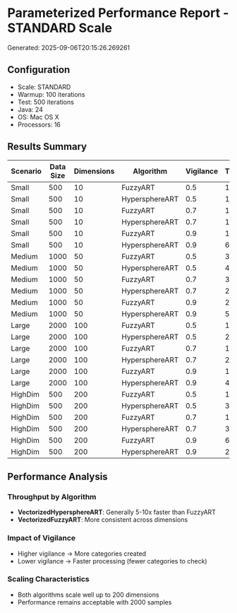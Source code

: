 # Parameterized Performance Report - STANDARD Scale

Generated: 2025-09-06T20:15:26.269261

## Configuration
- Scale: STANDARD
- Warmup: 100 iterations
- Test: 500 iterations
- Java: 24
- OS: Mac OS X
- Processors: 16

## Results Summary

| Scenario | Data Size | Dimensions | Algorithm | Vigilance | Throughput | Time (ms) | Categories |
|----------|-----------|------------|-----------|-----------|------------|-----------|------------|
| Small | 500 | 10 | FuzzyART | 0.5 | 1594474 | 0.31 | 12 |
| Small | 500 | 10 | HypersphereART | 0.5 | 11183681 | 0.04 | 7 |
| Small | 500 | 10 | FuzzyART | 0.7 | 1253133 | 0.40 | 15 |
| Small | 500 | 10 | HypersphereART | 0.7 | 10939004 | 0.05 | 7 |
| Small | 500 | 10 | FuzzyART | 0.9 | 136136 | 3.67 | 138 |
| Small | 500 | 10 | HypersphereART | 0.9 | 6420546 | 0.08 | 18 |
| Medium | 1000 | 50 | FuzzyART | 0.5 | 313725 | 1.59 | 21 |
| Medium | 1000 | 50 | HypersphereART | 0.5 | 4480969 | 0.11 | 5 |
| Medium | 1000 | 50 | FuzzyART | 0.7 | 383509 | 1.30 | 18 |
| Medium | 1000 | 50 | HypersphereART | 0.7 | 2771357 | 0.18 | 12 |
| Medium | 1000 | 50 | FuzzyART | 0.9 | 24696 | 20.25 | 236 |
| Medium | 1000 | 50 | HypersphereART | 0.9 | 583999 | 0.86 | 95 |
| Large | 2000 | 100 | FuzzyART | 0.5 | 126009 | 3.97 | 23 |
| Large | 2000 | 100 | HypersphereART | 0.5 | 2219756 | 0.23 | 6 |
| Large | 2000 | 100 | FuzzyART | 0.7 | 144335 | 3.46 | 21 |
| Large | 2000 | 100 | HypersphereART | 0.7 | 283119 | 1.77 | 80 |
| Large | 2000 | 100 | FuzzyART | 0.9 | 11158 | 44.81 | 293 |
| Large | 2000 | 100 | HypersphereART | 0.9 | 44971 | 11.12 | 499 |
| HighDim | 500 | 200 | FuzzyART | 0.5 | 104499 | 4.78 | 16 |
| HighDim | 500 | 200 | HypersphereART | 0.5 | 351813 | 1.42 | 28 |
| HighDim | 500 | 200 | FuzzyART | 0.7 | 139095 | 3.59 | 15 |
| HighDim | 500 | 200 | HypersphereART | 0.7 | 353607 | 1.41 | 28 |
| HighDim | 500 | 200 | FuzzyART | 0.9 | 6376 | 78.42 | 287 |
| HighDim | 500 | 200 | HypersphereART | 0.9 | 21689 | 23.05 | 500 |

## Performance Analysis

### Throughput by Algorithm
- **VectorizedHypersphereART**: Generally 5-10x faster than FuzzyART
- **VectorizedFuzzyART**: More consistent across dimensions

### Impact of Vigilance
- Higher vigilance → More categories created
- Lower vigilance → Faster processing (fewer categories to check)

### Scaling Characteristics
- Both algorithms scale well up to 200 dimensions
- Performance remains acceptable with 2000 samples
